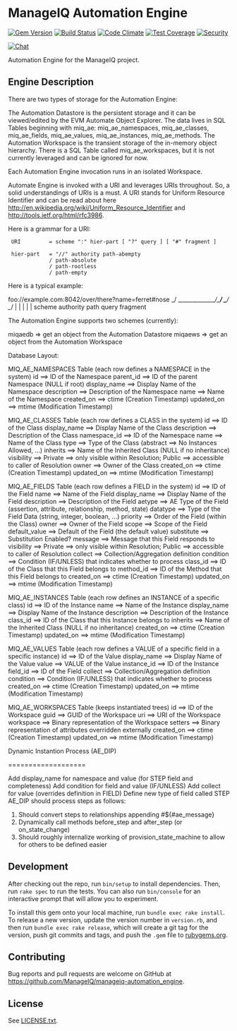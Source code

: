 # ManageIQ Automation Engine

[![Gem Version](https://badge.fury.io/rb/manageiq-automation_engine.svg)](http://badge.fury.io/rb/manageiq-automation_engine)
[![Build Status](https://travis-ci.org/ManageIQ/manageiq-automation_engine.svg?branch=ivanchuk)](https://travis-ci.org/ManageIQ/manageiq-automation_engine)
[![Code Climate](https://codeclimate.com/github/ManageIQ/manageiq-automation_engine.svg)](https://codeclimate.com/github/ManageIQ/manageiq-automation_engine)
[![Test Coverage](https://codeclimate.com/github/ManageIQ/manageiq-automation_engine/badges/coverage.svg)](https://codeclimate.com/github/ManageIQ/manageiq-automation_engine/coverage)
[![Security](https://hakiri.io/github/ManageIQ/manageiq-automation_engine/ivanchuk.svg)](https://hakiri.io/github/ManageIQ/manageiq-automation_engine/ivanchuk)

[![Chat](https://badges.gitter.im/Join%20Chat.svg)](https://gitter.im/ManageIQ/manageiq/automate?utm_source=badge&utm_medium=badge&utm_campaign=pr-badge&utm_content=badge)

Automation Engine for the ManageIQ project.

## Engine Description

There are two types of storage for the Automation Engine:

The Automation Datastore is the persistent storage and it can be viewed/edited by the EVM Automate Object Explorer.  The data lives in SQL Tables beginning with miq_ae: miq_ae_namespaces, miq_ae_classes, miq_ae_fields, miq_ae_values, miq_ae_instances, miq_ae_methods.
The Automation Workspace is the transient storage of the in-memory object hierarchy.  There is a SQL Table called miq_ae_workspaces, but it is not currently leveraged and can be ignored for now.

Each Automation Engine invocation runs in an isolated Workspace.

Automate Engine is invoked with a URI and leverages URIs throughout.  So, a solid understandings of URIs is a must.  A URI stands for Uniform Resource Identifier and can be read about here http://en.wikipedia.org/wiki/Uniform_Resource_Identifier and http://tools.ietf.org/html/rfc3986.

Here is a grammar for a URI:

     URI         = scheme ":" hier-part [ "?" query ] [ "#" fragment ]

     hier-part   = "//" authority path-abempty
                 / path-absolute
                 / path-rootless
                 / path-empty


Here is a typical example:

  foo://example.com:8042/over/there?name=ferret#nose
  \_/   \______________/\_________/ \_________/ \__/
   |           |            |            |        |
scheme     authority       path        query   fragment


The Automation Engine supports two schemes (currently):

miqaedb => get an object from the Automation Datastore
miqaews => get an object from the Automation Workspace



Database Layout:

  MIQ_AE_NAMESPACES Table (each row defines a NAMESPACE in the system)
    id            ==> ID           of the Namespace
    parent_id     ==> ID           of the parent Namespace (NULL if root)
    display_name  ==> Display Name of the Namespace
    description   ==> Description  of the Namespace
    name          ==> Name         of the Namespace
    created_on    ==> ctime (Creation     Timestamp)
    updated_on    ==> mtime (Modification Timestamp)

  MIQ_AE_CLASSES Table (each row defines a CLASS in the system)
    id            ==> ID           of the Class
    display_name  ==> Display Name of the Class
    description   ==> Description  of the Class
    namespace_id  ==> ID           of the Namespace
    name          ==> Name         of the Class
    type          ==> Type         of the Class (abstract ==> No Instances Allowed, ...)
    inherits      ==> Name         of the Inherited Class (NULL if no inheritance)
    visibility    ==> Private ==> only visible within Resolution; Public ==> accessible to caller of Resolution
    owner         ==> Owner        of the Class
    created_on    ==> ctime (Creation     Timestamp)
    updated_on    ==> mtime (Modification Timestamp)

  MIQ_AE_FIELDS Table (each row defines a FIELD in the system)
    id            ==> ID           of the Field
    name          ==> Name         of the Field
    display_name  ==> Display Name of the Field
    description   ==> Description  of the Field
    aetype        ==> AE Type      of the Field      (assertion, attribute, relationship, method, state)
    datatype      ==> Type         of the Field Data (string, integer, boolean, ...)
    priority      ==> Order        of the Field      (within the Class)
    owner         ==> Owner        of the Field
    scope         ==> Scope        of the Field
    default_value ==> Default      of the Field      (the default value)
    substitute    ==> Substitution Enabled?
    message       ==> Message   that this Field responds to
    visibility    ==> Private ==> only visible within Resolution; Public ==> accessible to caller of Resolution
    collect       ==> Collection/Aggregation definition
    condition     ==> Condition (IF/UNLESS) that indicates whether to process
    class_id      ==> ID           of the Class  that this Field belongs to
    method_id     ==> ID           of the Method that this Field belongs to
    created_on    ==> ctime (Creation     Timestamp)
    updated_on    ==> mtime (Modification Timestamp)

  MIQ_AE_INSTANCES Table (each row defines an INSTANCE of a specific class)
    id            ==> ID           of the Instance
    name          ==> Name         of the Instance
    display_name  ==> Display Name of the Instance
    description   ==> Description  of the Instance
    class_id      ==> ID           of the Class  that this Instance belongs to
    inherits      ==> Name         of the Inherited Class (NULL if no inheritance)
    created_on    ==> ctime (Creation     Timestamp)
    updated_on    ==> mtime (Modification Timestamp)

  MIQ_AE_VALUES Table (each row defines a VALUE of a specific field in a specific instance)
    id            ==> ID           of the Value
    display_name  ==> Display Name of the Value
    value         ==> VALUE        of the Value
    instance_id   ==> ID           of the Instance
    field_id      ==> ID           of the Field
    collect       ==> Collection/Aggregation definition
    condition     ==> Condition (IF/UNLESS) that indicates whether to process
    created_on    ==> ctime (Creation     Timestamp)
    updated_on    ==> mtime (Modification Timestamp)

  MIQ_AE_WORKSPACES Table (keeps instantiated trees)
    id            ==> ID           of the Workspace
    guid          ==> GUID         of the Workspace
    uri           ==> URI          of the Workspace
    workspace     ==> Binary representation of the Workspace
    setters       ==> Binary representation of attributes overridden externally
    created_on    ==> ctime (Creation     Timestamp)
    updated_on    ==> mtime (Modification Timestamp)

Dynamic Instantion Process (AE_DIP)

===================

Add display_name for namespace and value (for STEP field and completeness)
Add condition for field and value (IF/UNLESS)
Add collect for value (overrides definition in FIELD)
Define new type of field called STEP
AE_DIP should process steps as follows:
  1. Should convert steps to relationships appending #${#ae_message}
  2. Dynamically call methods before_step and after_step (or on_state_change)
  3. Should roughly internalize working of provision_state_machine to allow for others to be defined easier

## Development

After checking out the repo, run `bin/setup` to install dependencies. Then, run `rake spec` to run the tests. You can also run `bin/console` for an interactive prompt that will allow you to experiment.

To install this gem onto your local machine, run `bundle exec rake install`. To release a new version, update the version number in `version.rb`, and then run `bundle exec rake release`, which will create a git tag for the version, push git commits and tags, and push the `.gem` file to [rubygems.org](https://rubygems.org).

## Contributing

Bug reports and pull requests are welcome on GitHub at https://github.com/ManageIQ/manageiq-automation_engine.

## License

See [LICENSE.txt](LICENSE.txt).

